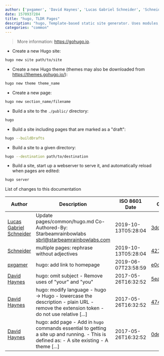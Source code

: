 ```yaml
---
author: ['pxgamer', 'David Haynes', 'Lucas Gabriel Schneider', 'Schneider']
date: 1570937284
title: "hugo, TLDR Pages"
description: "hugo, Template-based static site generator. Uses modules, components, and themes."
categories: "common"
---
```

> More information: <https://gohugo.io>.

- Create a new Hugo site:

```bash
hugo new site path/to/site
```

- Create a new Hugo theme (themes may also be downloaded from https://themes.gohugo.io/):

```bash
hugo new theme theme_name
```

- Create a new page:

```bash
hugo new section_name/filename
```

- Build a site to the `./public/` directory:

```bash
hugo
```

- Build a site including pages that are marked as a "draft":

```bash
hugo --buildDrafts
```

- Build a site to a given directory:

```bash
hugo --destination path/to/destination
```

- Build a site, start up a webserver to serve it, and automatically reload when pages are edited:

```bash
hugo server
```
List of changes to this documentation


Author | Description | ISO 8601 Date | GitHub link
------|-----|-----|-----
[Lucas Gabriel Schneider](mailto:casdpa@gmail.com) | Update pages/common/hugo.md Co-Authored-By: Starbeamrainbowlabs <sbrl@starbeamrainbowlabs.com> | 2019-10-13T05:28:04 | [3dc031f91462](https://github.com/tldr-pages/tldr/commit/3dc031f9146240f1ac7203c209c3aa354c335a64)
[Schneider](mailto:lucas.schneider@sap.com) | multiple pages: rephrase without adjectives | 2019-10-13T05:28:04 | [42152ed45923](https://github.com/tldr-pages/tldr/commit/42152ed459230c2b244529f0c5990335e0057c6c)
[pxgamer](mailto:owzie123@gmail.com) | hugo: add link to homepage | 2019-06-07T23:58:59 | [e0ca1aec162d](https://github.com/tldr-pages/tldr/commit/e0ca1aec162d922916d80b251940085999505df9)
[David Haynes](mailto:dhaynes3@gmu.edu) | hugo: omit subject - Remove uses of "your" and "you" | 2017-05-26T16:32:52 | [5ea8b54d903b](https://github.com/tldr-pages/tldr/commit/5ea8b54d903b2ea21020db51ec06c150f95fabfc)
[David Haynes](mailto:dhaynes3@gmu.edu) | hugo: modify language - hugo -> Hugo - lowercase the description - plain URL - remove the extension token - do not use relative [...] | 2017-05-26T16:32:52 | [474f188b8831](https://github.com/tldr-pages/tldr/commit/474f188b8831cb7d156366f0538d93bca0b6adf9)
[David Haynes](mailto:dhaynes3@gmu.edu) | hugo: add page - Add in `hugo` commands essential to getting a site up and running. - This is defined as: - A site existing - A theme [...] | 2017-05-26T16:32:52 | [0dea4539f3e9](https://github.com/tldr-pages/tldr/commit/0dea4539f3e9f3ed234ae4878150534a1638bc2b)

